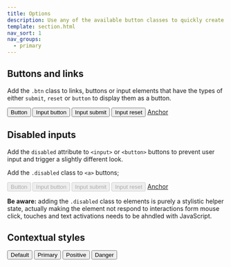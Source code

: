 ```yaml
---
title: Options
description: Use any of the available button classes to quickly create a styled button.
template: section.html
nav_sort: 1
nav_groups:
  - primary
---
```


## Buttons and links

Add the <code>.btn</code> class to links, buttons or input elements that have the types of either <code>submit</code>, <code>reset</code> or <code>button</code> to display them as a button.

<div class="guide-example">
  <button type="button" class="btn" role="button">Button</button>
  <input type="button" class="btn" value="Input button" role="button">
  <input type="submit" class="btn" value="Input submit" role="button">
  <input type="reset" class="btn" value="Input reset" role="button">
  <a href="#" class="btn" role="button">Anchor</a>
</div>

## Disabled inputs

Add the <code>disabled</code> attribute to <code>&lt;input&gt;</code> or <code>&lt;button&gt;</code> buttons to prevent user input and trigger a slightly different look.

Add  the <code>.disabled</code> class to <code>&lt;a&gt;</code> buttons;

<div class="guide-example">
<button type="button" class="btn" role="button" disabled>Button</button>
<input type="button" class="btn" value="Input button" role="button" disabled>
<input type="submit" class="btn" value="Input submit" role="button" disabled>
<input type="reset" class="btn" value="Input reset" role="button" disabled>
<a href="#" class="btn disabled" role="button">Anchor</a>
</div>

<div class="note note-warning">
  <p><strong>Be aware:</strong> adding the <code>.disabled</code> class to elements is purely a stylistic helper state, actually making the element not respond to interactions form mouse click, touches and text activations needs to be ahndled with JavaScript.</p>
</div>

## Contextual styles

<div class="guide-example">
  <button type="button" class="btn">Default</button>
  <button type="button" class="btn action-primary">Primary</button>
  <button type="button" class="btn action-positive">Positive</button>
  <button type="button" class="btn action-danger">Danger</button>
</div>
